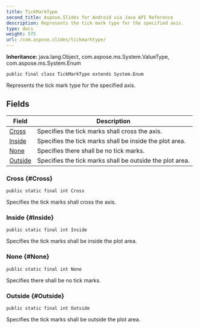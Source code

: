 ```yaml
---
title: TickMarkType
second_title: Aspose.Slides for Android via Java API Reference
description: Represents the tick mark type for the specified axis.
type: docs
weight: 575
url: /com.aspose.slides/tickmarktype/
---
```

**Inheritance:**
java.lang.Object, com.aspose.ms.System.ValueType, com.aspose.ms.System.Enum
```
public final class TickMarkType extends System.Enum
```

Represents the tick mark type for the specified axis.
## Fields

| Field | Description |
| --- | --- |
| [Cross](#Cross) | Specifies the tick marks shall cross the axis. |
| [Inside](#Inside) | Specifies the tick marks shall be inside the plot area. |
| [None](#None) | Specifies there shall be no tick marks. |
| [Outside](#Outside) | Specifies the tick marks shall be outside the plot area. |
### Cross {#Cross}
```
public static final int Cross
```


Specifies the tick marks shall cross the axis.

### Inside {#Inside}
```
public static final int Inside
```


Specifies the tick marks shall be inside the plot area.

### None {#None}
```
public static final int None
```


Specifies there shall be no tick marks.

### Outside {#Outside}
```
public static final int Outside
```


Specifies the tick marks shall be outside the plot area.

